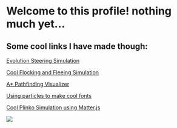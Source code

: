 # Welcome to this profile! nothing much yet...

## Some cool links I have made though:
[Evolution Steering Simulation](https://eansengchang.github.io/Evolution-Steering/)

[Cool Flocking and Fleeing Simulation](https://eansengchang.github.io/Flocking-Simulation/)

[A* Pathfinding Visualizer](https://eansengchang.github.io/A-star-pathfinding/)

[Using particles to make cool fonts](https://eansengchang.github.io/Particle-Font/)

[Cool Plinko Simulation using Matter.js](https://eansengchang.github.io/Plinko/)

<!-- <a href="https://github.com/anuraghazra/github-readme-stats">
  <img align="center" src="https://github-readme-stats.vercel.app/api?username=eansengchang&show_icons=true&include_all_commits=true&theme=material-palenight" alt="Anurag's github stats" />
</a> -->
<a href="https://github.com/anuraghazra/github-readme-stats">
  <!-- Change the `github-readme-stats.anuraghazra1.vercel.app` to `github-readme-stats.vercel.app`  -->
  <img align="center" src="https://github-readme-stats.vercel.app/api/top-langs/?username=eansengchang&layout=compact&theme=material-palenight" />
</a>
